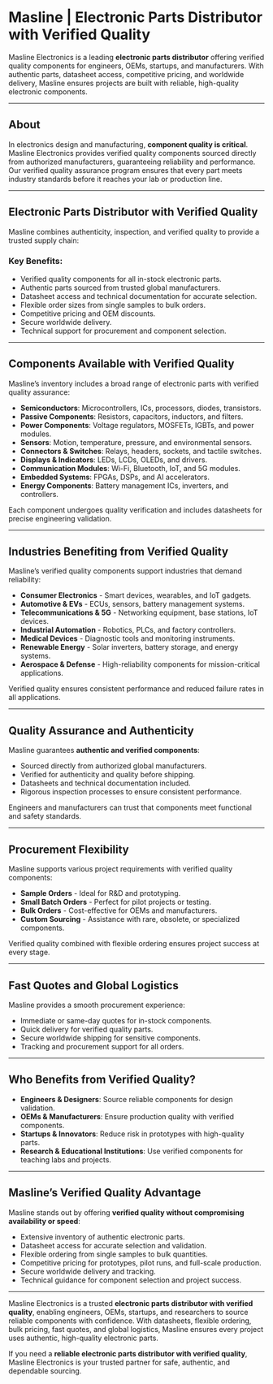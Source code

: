 # Masline | Electronic Parts Distributor with Verified Quality

Masline Electronics is a leading **electronic parts distributor** offering verified quality components for engineers, OEMs, startups, and manufacturers. With authentic parts, datasheet access, competitive pricing, and worldwide delivery, Masline ensures projects are built with reliable, high-quality electronic components.

---

## About

In electronics design and manufacturing, **component quality is critical**. Masline Electronics provides verified quality components sourced directly from authorized manufacturers, guaranteeing reliability and performance. Our verified quality assurance program ensures that every part meets industry standards before it reaches your lab or production line.

---

## Electronic Parts Distributor with Verified Quality

Masline combines authenticity, inspection, and verified quality to provide a trusted supply chain:

### Key Benefits:
- Verified quality components for all in-stock electronic parts.  
- Authentic parts sourced from trusted global manufacturers.  
- Datasheet access and technical documentation for accurate selection.  
- Flexible order sizes from single samples to bulk orders.  
- Competitive pricing and OEM discounts.  
- Secure worldwide delivery.  
- Technical support for procurement and component selection.  

---

## Components Available with Verified Quality

Masline’s inventory includes a broad range of electronic parts with verified quality assurance:

- **Semiconductors**: Microcontrollers, ICs, processors, diodes, transistors.  
- **Passive Components**: Resistors, capacitors, inductors, and filters.  
- **Power Components**: Voltage regulators, MOSFETs, IGBTs, and power modules.  
- **Sensors**: Motion, temperature, pressure, and environmental sensors.  
- **Connectors & Switches**: Relays, headers, sockets, and tactile switches.  
- **Displays & Indicators**: LEDs, LCDs, OLEDs, and drivers.  
- **Communication Modules**: Wi-Fi, Bluetooth, IoT, and 5G modules.  
- **Embedded Systems**: FPGAs, DSPs, and AI accelerators.  
- **Energy Components**: Battery management ICs, inverters, and controllers.  

Each component undergoes quality verification and includes datasheets for precise engineering validation.

---

## Industries Benefiting from Verified Quality

Masline’s verified quality components support industries that demand reliability:

- **Consumer Electronics** - Smart devices, wearables, and IoT gadgets.  
- **Automotive & EVs** - ECUs, sensors, battery management systems.  
- **Telecommunications & 5G** - Networking equipment, base stations, IoT devices.  
- **Industrial Automation** - Robotics, PLCs, and factory controllers.  
- **Medical Devices** - Diagnostic tools and monitoring instruments.  
- **Renewable Energy** - Solar inverters, battery storage, and energy systems.  
- **Aerospace & Defense** - High-reliability components for mission-critical applications.  

Verified quality ensures consistent performance and reduced failure rates in all applications.

---

## Quality Assurance and Authenticity

Masline guarantees **authentic and verified components**:

- Sourced directly from authorized global manufacturers.  
- Verified for authenticity and quality before shipping.  
- Datasheets and technical documentation included.  
- Rigorous inspection processes to ensure consistent performance.  

Engineers and manufacturers can trust that components meet functional and safety standards.

---

## Procurement Flexibility

Masline supports various project requirements with verified quality components:

- **Sample Orders** - Ideal for R&D and prototyping.  
- **Small Batch Orders** - Perfect for pilot projects or testing.  
- **Bulk Orders** - Cost-effective for OEMs and manufacturers.  
- **Custom Sourcing** - Assistance with rare, obsolete, or specialized components.  

Verified quality combined with flexible ordering ensures project success at every stage.

---

## Fast Quotes and Global Logistics

Masline provides a smooth procurement experience:

- Immediate or same-day quotes for in-stock components.  
- Quick delivery for verified quality parts.  
- Secure worldwide shipping for sensitive components.  
- Tracking and procurement support for all orders.  

---

## Who Benefits from Verified Quality?

- **Engineers & Designers**: Source reliable components for design validation.  
- **OEMs & Manufacturers**: Ensure production quality with verified components.  
- **Startups & Innovators**: Reduce risk in prototypes with high-quality parts.  
- **Research & Educational Institutions**: Use verified components for teaching labs and projects.  

---

## Masline’s Verified Quality Advantage

Masline stands out by offering **verified quality without compromising availability or speed**:

- Extensive inventory of authentic electronic parts.  
- Datasheet access for accurate selection and validation.  
- Flexible ordering from single samples to bulk quantities.  
- Competitive pricing for prototypes, pilot runs, and full-scale production.  
- Secure worldwide delivery and tracking.  
- Technical guidance for component selection and project success.  

---

Masline Electronics is a trusted **electronic parts distributor with verified quality**, enabling engineers, OEMs, startups, and researchers to source reliable components with confidence. With datasheets, flexible ordering, bulk pricing, fast quotes, and global logistics, Masline ensures every project uses authentic, high-quality electronic parts.  

If you need a **reliable electronic parts distributor with verified quality**, Masline Electronics is your trusted partner for safe, authentic, and dependable sourcing.  
